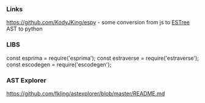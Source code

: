### Links
https://github.com/KodyJKing/espy - some conversion from js to [ESTree](https://github.com/estree/estree) AST to python

### LIBS
const esprima = require('esprima');
const estraverse = require('estraverse');
const escodegen = require('escodegen');

### AST Explorer
https://github.com/fkling/astexplorer/blob/master/README.md
